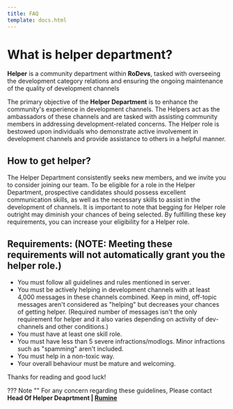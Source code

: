 ```yaml
---
title: FAQ
template: docs.html
---
```



# What is helper department?
**Helper** is a community department within **RoDevs**, tasked with overseeing the development category relations and ensuring the ongoing maintenance of the quality of development channels

The primary objective of the **Helper Department** is to enhance the community's experience in development channels. The Helpers act as the ambassadors of these channels and are tasked with assisting community members in addressing development-related concerns. The Helper role is bestowed upon individuals who demonstrate active involvement in development channels and provide assistance to others in a helpful manner.

## How to get helper?
The Helper Department consistently seeks new members, and we invite you to consider joining our team. To be eligible for a role in the Helper Department, prospective candidates should possess excellent communication skills, as well as the necessary skills to assist in the development of channels. It is important to note that begging for Helper role outright may diminish your chances of being selected. By fulfilling these key requirements, you can increase your eligibility for a Helper role.

## Requirements: (NOTE: Meeting these requirements will not automatically grant you the helper role.)

* You must follow all guidelines and rules mentioned in server.
* You must be actively helping in development channels with at least 4,000 messages in these channels combined.  Keep in mind, off-topic messages aren't considered as "helping" but decreases your chances of getting helper. 
(Required number of messages isn't the only requirement for helper and it also varies depending on activity of dev-channels and other conditions.)
* You must have at least one skill role.
* You must have less than 5 severe infractions/modlogs. Minor infractions such as "spamming" aren't included.
* You must help in a non-toxic way.
* Your overall behaviour must be mature and welcoming.

Thanks for reading and good luck!

??? Note ""
    For any concern regarding these guidelines, Please contact **Head Of Helper Deaprtment | [Rumine](https://discord.com/channels/@me/1026558044416524300)**


